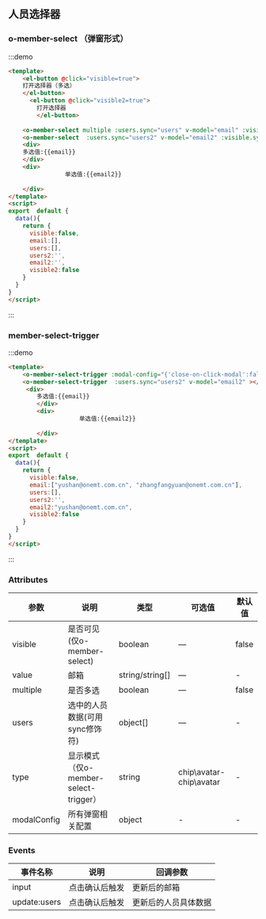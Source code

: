 ## 人员选择器


### o-member-select （弹窗形式）

:::demo 

```html
<template>
    <el-button @click="visible=true">
    打开选择器（多选）
    </el-button>
      <el-button @click="visible2=true">
        打开选择器
        </el-button>
        
    <o-member-select multiple :users.sync="users" v-model="email" :visible.sync="visible"></o-member-select>
    <o-member-select  :users.sync="users2" v-model="email2" :visible.sync="visible2"></o-member-select>
    <div>
    多选值:{{email}}
    </div>
    <div>
                单选值:{{email2}}
    
    </div>
</template>
<script>
export  default {
  data(){
    return {
      visible:false,
      email:[],
      users:[],
      users2:'',
      email2:'',
      visible2:false
    }
  }
}
</script>

```
:::

### member-select-trigger

:::demo 

```html
<template>
    <o-member-select-trigger :modal-config="{'close-on-click-modal':false}" multiple :users.sync="users" v-model="email" ></o-member-select-trigger>
    <o-member-select-trigger  :users.sync="users2" v-model="email2" ></o-member-select-trigger>
     <div>
        多选值:{{email}}
        </div>
        <div>
                    单选值:{{email2}}
        
        </div>
</template>
<script>
export  default {
  data(){
    return {
      visible:false,
      email:["yushan@onemt.com.cn", "zhangfangyuan@onemt.com.cn"],
      users:[],
      users2:'',
      email2:"yushan@onemt.com.cn",
      visible2:false
    }
  }
}
</script>
```
:::


###  Attributes
| 参数                  | 说明                                               | 类型                        | 可选值  | 默认值   |
| --------------------- | ---------------------------------------- | --------------------------- | ---- | ----- |
| visible                  | 是否可见 (仅o-member-select)                                           | boolean                       | —    | false     |
| value                  | 邮箱                                           | string/string[]                   | —    | -     |
| multiple                  | 是否多选                                           | boolean                   | —    | false     |
| users                  | 选中的人员数据(可用sync修饰符)                                           | object[]                   | —    | -     |
| type                  | 显示模式（仅o-member-select-trigger）                                           | string                   | chip\avatar-chip\avatar    | -     |
| modalConfig                  | 所有弹窗相关配置                                          | object                   | -    | -     |

###  Events
| 事件名称      | 说明    | 回调参数      |
|---------- |-------- |---------- |
| input  | 点击确认后触发 | 更新后的邮箱 |
| update:users  | 点击确认后触发 | 更新后的人员具体数据 |
